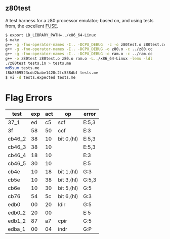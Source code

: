 z80test
-------

A test harness for a z80 processor emulator; based on, and using tests from,
the excellent [FUSE](http://fuse-emulator.sourceforge.net/).

```bash
$ export LD_LIBRARY_PATH=../x86_64-Linux
$ make
g++ -g -fno-operator-names -I.. -DCPU_DEBUG  -c -o z80test.o z80test.cc
g++ -g -fno-operator-names -I.. -DCPU_DEBUG -o z80.o -c ../z80.cc
g++ -g -fno-operator-names -I.. -DCPU_DEBUG -o ram.o -c ../ram.cc
g++ -o z80test z80test.o z80.o ram.o -L../x86_64-Linux -lemu -ldl
./z80test tests.in > tests.me
md5sum tests.me
f8b8509523cdd2babe1428c2fc538dbf tests.me
$ vi -d tests.expected tests.me
```

Flag Errors
===========

|test	|exp	|act	|op		|error	|
|-------|-------|-------|---------------|-------|
|37_1	|ed	|c5	|scf		| E:5,3	|
|3f	|58	|50	|ccf		| E:3	|
|cb46_2	|38	|10	|bit 0,(hl)	| E:5,3 |
|cb46_3	|38	|10	|		| E:5,3	|
|cb46_4	|18	|10	|		| E:3	|
|cb46_5	|30	|10	|		| E:5	|
|cb4e	|10	|18	|bit 1,(hl)	| G:3	|
|cb5e	|10	|38	|bit 3,(hl)	| G:5,3	|
|cb6e	|10	|30	|bit 5,(hl)	| G:5	|
|cb76	|54	|5c	|bit 6,(hl)	| G:3	|
|edb0	|00	|20	|ldir		| G:5	|
|edb0_2	|20	|00	|		| E:5	|
|edb1_2	|87	|a7	|cpir		| G:5	|
|edba_1	|00	|04	|indr		| G:P	|
